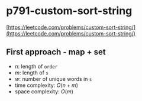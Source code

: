 # p791-custom-sort-string
[https://leetcode.com/problems/custom-sort-string/](https://leetcode.com/problems/custom-sort-string/)

## First approach - map + set
- $n$: length of `order`
- $m$: length of `s`
- $w$: number of unique words in `s`
- time complexity: $O(n + m)$
- space complexity: $O(m)$

